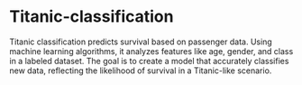 # Titanic-classification
Titanic classification predicts survival based on passenger data. Using machine learning algorithms, it analyzes features like age, gender, and class in a labeled dataset. The goal is to create a model that accurately classifies new data, reflecting the likelihood of survival in a Titanic-like scenario.
